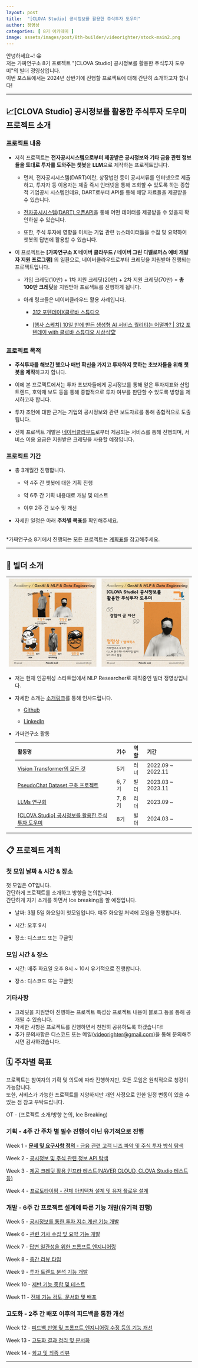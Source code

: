 ```yaml
---
layout: post
title:  "[CLOVA Studio] 공시정보를 활용한 주식투자 도우미"
author: 정영상
categories: [ 8기 아카데미 ]
image: assets/images/post/8th-builder/videorighter/stock-main2.png
---
```


안녕하세요~! 😀\
저는 가짜연구소 8기 프로젝트 "[CLOVA Studio] 공시정보를 활용한 주식투자 도우미"의 빌더 정영상입니다.\
이번 포스트에서는 2024년 상반기에 진행할 프로젝트에 대해 간단히 소개하고자 합니다!

---

## 📈[CLOVA Studio] 공시정보를 활용한 주식투자 도우미 프로젝트 소개

### 프로젝트 내용

- 저희 프로젝트는 **전자공시시스템으로부터 제공받은 공시정보와 기타 금융 관련 정보들을 토대로 투자를 도와주는 챗봇**을 **LLM**으로 제작하는 프로젝트입니다.

  - 먼저, 전자공시시스템(DART)이란, 상장법인 등이 공시서류를 인터넷으로 제출하고, 투자자 등 이용자는 제출 즉시 인터넷을 통해 조회할 수 있도록 하는 종합적 기업공시 시스템인데요, DART로부터 API를 통해 해당 자료들을 제공받을 수 있습니다.

  - [전자공시시스템(DART) 오픈API](https://opendart.fss.or.kr/intro/main.do)을 통해 어떤 데이터를 제공받을 수 있을지 확인하실 수 있습니다.

  - 또한, 주식 투자에 영향을 미치는 기업 관련 뉴스데이터들을 수집 및 요약하여 챗봇의 답변에 활용할 수 있습니다.

- 이 프로젝트는 **[가짜연구소 X 네이버 클라우드 / 네이버 그린 디벨로퍼스 예비 개발자 지원 프로그램]** 의 일환으로, 네이버클라우드로부터 크레딧을 지원받아 진행되는 프로젝트입니다.

  - 가입 크레딧(10만) + 1차 지원 크레딧(20만) + 2차 지원 크레딧(70만) = **총 100만 크레딧**을 지원받아 프로젝트를 진행하게 됩니다.

  - 아래 링크들은 네이버클라우드 활용 사례입니다.
    - [312 포텐데이X클로바 스튜디오](https://www.notion.so/312-X-47e0fdd05fa6490194685ec8c4ff7e76?pvs=21)

    - [[행사 스케치] 10일 만에 만든 생성형 AI 서비스 퀄리티는 어떨까? | 312 포텐데이 with 클로바 스튜디오 시상식🏆](https://blog.naver.com/n_cloudplatform/223323693990)

### 프로젝트 목적

- **주식투자를 해보긴 했으나 매번 확신을 가지고 투자하지 못하는 초보자들을 위해 챗봇을 제작**하고자 합니다.

- 이에 본 프로젝트에서는 투자 초보자들에게 공시정보를 통해 얻은 투자지표와 산업 트렌드, 호악재 보도 등을 통해 종합적으로 투자 여부를 판단할 수 있도록 방향을 제시하고자 합니다.

- 투자 조언에 대한 근거는 기업의 공시정보와 관련 보도자료를 통해 종합적으로 도출됩니다.

- 전체 프로젝트 개발은 [네이버클라우드](https://www.ncloud.com/product)로부터 제공되는 서비스를 통해 진행되며, 서비스 이용 요금은 지원받은 크레딧을 사용할 예정입니다.

### 프로젝트 기간

- 총 3개월간 진행합니다.
    - 약 4주 간 챗봇에 대한 기획 진행

    - 약 6주 간 기획 내용대로 개발 및 테스트

    - 이후 2주 간 보수 및 개선

- 자세한 일정은 아래 **주차별 목표**를 확인해주세요.

<br>*가짜연구소 8기에서 진행되는 모든 프로젝트는 [계획표](https://www.pseudo-lab.com/d16a59aa6f3847a092f8d55b89279b0)를 참고해주세요.

---

## 🤪 빌더 소개

| ![](../assets/images/post/8th-builder/videorighter/GAINDE.png) | ![](../assets/images/post/8th-builder/videorighter/GAINDE_videorighter.png) |
| --- | --- |

- 저는 현재 인공위성 스타트업에서 NLP Researcher로 재직중인 빌더 정영상입니다.

- 자세한 소개는 [소개링크](https://www.notion.so/chanrankim/55fb8e133617485682f3656ea5b57fad?pvs=4)를 통해 인사드립니다.
  
  - [Github](https://github.com/videorighter)
  
  - [LinkedIn](https://www.linkedin.com/in/video-jeong/)

- 가짜연구소 활동

    | 활동명 | 기수 | 역할 | 기간 |
    | --- | --- | --- | --- |
    | [Vision Transformer의 모든 것](https://www.notion.so/Vision-Transformer-7cd4fbe829854c40b4a5dba3e51b10f8?pvs=21)  | 5기 | 러너 | 2022.09 ~ 2022.11 |
    | [PseudoChat Dataset 구축 프로젝트](https://www.notion.so/PseudoChat-Dataset-0958bb033bc84076bc1aa2091eb2770d?pvs=21)  | 6, 7기 | 빌더 | 2023.03 ~ 2023.11 |
    | [LLMs 연구회](https://www.notion.so/LLMs-5a96fe44ddff4fd7afe94c6d47b7c07b?pvs=21)  | 7, 8기 | 리더 | 2023.09 ~ |
    | [[CLOVA Studio] 공시정보를 활용한 주식투자 도우미](https://www.notion.so/chanrankim/CLOVA-Studio-922d8cee46a34747a241ac9d871fe57d?pvs=4)  | 8기 | 빌더 | 2024.03 ~ |

---

## 📋 프로젝트 계획

### 첫 모임 날짜 & 시간 & 장소

첫 모임은 OT입니다.\
간단하게 프로젝트를 소개하고 방향을 논의합니다.\
간단하게 자기 소개를 하면서 Ice breaking을 할 예정입니다.

- 날짜: 3월 5일 화요일이 첫모임입니다. 매주 화요일 저녁에 모임을 진행합니다.

- 시간: 오후 9시

- 장소: 디스코드 또는 구글밋

### 모임 시간 & 장소

- 시간: 매주 화요일 오후 8시 ~ 10시 유기적으로 진행합니다.

- 장소: 디스코드 또는 구글밋

### 기타사항
- 크레딧을 지원받아 진행하는 프로젝트 특성상 프로젝트 내용이 블로그 등을 통해 공개될 수 있습니다.
- 자세한 사항은 프로젝트를 진행하면서 천천히 공유하도록 하겠습니다!
- 추가 문의사항은 디스코드 또는 메일(videorighter@gmail.com)을 통해 문의해주시면 감사하겠습니다.

## 🗓 주차별 목표

프로젝트는 참여자의 기획 및 의도에 따라 진행하지만, 모든 모임은 원칙적으로 청강이 가능합니다.\
또한, 서비스가 가능한 프로젝트를 지양하지만 개인 사정으로 인한 일정 변동이 있을 수 있는 점 참고 부탁드립니다.

OT - (프로젝트 소개/방향 논의, Ice Breaking)

### 기획 - 4주 간 주차 별 필수 진행이 아닌 유기적으로 진행

Week 1 - [**문제 및 요구사항 정의** - 금융 관련 고객 니즈 파악 및 주식 투자 방식 탐색](https://www.notion.so/4ac5b309eae0415c8001d4a103f4514d?pvs=21)

Week 2 - [공시정보 및 주식 관련 정보 API 탐색](https://www.notion.so/API-f0cdb8f9432c42a6b0e771aafe3e3e74?pvs=21)

Week 3 - [제공 크레딧 활용 인프라 테스트(NAVER CLOUD, CLOVA Studio 테스트 등)](https://www.notion.so/NAVER-CLOUD-CLOVA-Studio-1ac948ff847745c19658523299f71d84?pvs=21)

Week 4 - [프로토타이핑 - 전체 아키텍쳐 설계 및 유저 플로우 설계](https://www.notion.so/ec3e57c49fb14f98957e4506d3e4586a?pvs=21)

### 개발 - 6주 간 프로젝트 설계에 따른 기능 개발(유기적 진행)

Week 5 - [공시정보를 통한 투자 지수 계산 기능 개발](https://www.notion.so/de9b7e10bdd64ede9677c5b95d094037?pvs=21)

Week 6 - [관련 기사 수집 및 요약 기능 개발](https://www.notion.so/50d09eebd48b42c4928fd4650dbe2a59?pvs=21)

Week 7 - [답변 일관성을 위한 프롬프트 엔지니어링](https://www.notion.so/694c8568be73434ba064cce4cb509b35?pvs=21)

Week 8 - [중간 리뷰 타임](https://www.notion.so/0454c7e1e39b42969807ebe28f009f8d?pvs=21)

Week 9 - [투자 트렌드 분석 기능 개발](https://www.notion.so/2f35f052b6c341168f2e618924f1eb13?pvs=21)

Week 10 - [제반 기능 종합 및 테스트](https://www.notion.so/623f273aa2b34fb99772c1a1cb2ae3de?pvs=21)

Week 11 - [전체 기능 검토, 문서화 및 배포](https://www.notion.so/1990d3ae7b444e2a92008a5f370ca5b6?pvs=21)

### 고도화 - 2주 간 배포 이후의 피드백을 통한 개선

Week 12 - [피드백 반영 및 프롬프트 엔지니어링 수정 등의 기능 개선](https://www.notion.so/bf46a492cc15416fa9c4cb4f6e62c496?pvs=21)

Week 13 - [고도화 결과 정리 및 문서화](https://www.notion.so/9cc72dffcf9643f6b4969ebd33433101?pvs=21)

Week 14 - [회고 및 최종 리뷰](https://www.notion.so/ac5ff75300df4218abbbf4cdfe9462a3?pvs=21)

---
